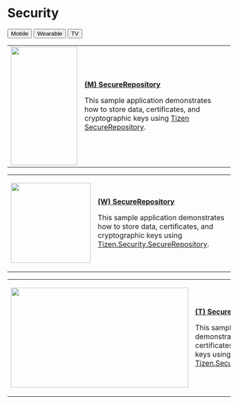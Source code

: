 # Security

<!--
For MD:
-->

<link href="../css/dotnet-samples.css" ref="stylesheet">

<!--
for TD:

<style type="text/css">
    Please copy dotnet-samples.css and paste it here
</script>
-->

<div class="sampletab">
<button class="tablinks" onclick="openProfile(event, 'Mobile')" id="defaultOpen">Mobile</button> <button class="tablinks" onclick="openProfile(event, 'Wearable')">Wearable</button> <button class="tablinks" onclick="openProfile(event, 'TV')">TV</button>
</div>

<!-- Tab content -->
<div class="tabcontent" id="Mobile">
<table>
	<tbody>
		<tr>
			<td><img alt="" height="267" src="media/m26securerepository.png" width="150"/></td>
			<td>
                        <p><a href="https://github.com/Samsung/Tizen-CSharp-Samples/tree/master/Mobile/SecureRepository" target="_blank"><strong>(M) SecureRepository</strong></a></p>
			<p>This sample application demonstrates how to store data, certificates, and cryptographic keys using <a href="/application/dotnet/api/TizenFX/latest/api/Tizen.Security.SecureRepository.html" target="_blank">Tizen SecureRepository</a>.</p>
			</td>
		</tr>
	</tbody>
</table>
</div>

<div class="tabcontent" id="Wearable">
<table>
	<tbody>
		<tr>
			<td>
			<p><img alt="" height="180" src="media/w3securerepository.png" width="180" /></p>
			</td>
			<td>
			<p><a href="https://github.com/Samsung/Tizen-CSharp-Samples/tree/master/Wearable/SecureRepository" target="_blank"><strong>(W) SecureRepository</strong></a></p>
			<p>This sample application demonstrates how to store data, certificates, and cryptographic keys using <a href="/application/dotnet/api/TizenFX/latest/api/Tizen.Security.SecureRepository.html" target="_blank">Tizen.Security.SecureRepository</a>.</p>
			</td>
		</tr>
	</tbody>
</table>
</div>

<div class="tabcontent" id="TV">
<table>
		<tr>
			<td>
			<p><img alt="" height="225" src="media/tv12securerepository.png" width="400" /></p>
			</td>
			<td>
                        <p><a href="https://github.com/Samsung/Tizen-CSharp-Samples/tree/master/TV/SecureRepository" target="_blank"><strong>(T) SecureRepository</strong></a></p>
			<p>This sample application demonstrates how to store data, certificates, and cryptographic keys using <a href="/application/dotnet/api/TizenFX/latest/api/Tizen.Security.SecureRepository.html" target="_blank">Tizen.Security.SecureRepository</a>.</p>
			</td>
		</tr>
	</tbody>
</table>
</div>

<!--
For MD:
-->
<script src="../js/dotnet-samples.js"></script>

<!--
for TD:

<script>
  Please copy dotnet-samples.js and paste it here
</script>
-->
